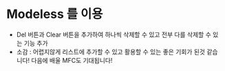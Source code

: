 # Modeless 를 이용  
* Del 버튼과 Clear 버튼을 추가하여 하나씩 삭제할 수 있고 전부 다를 삭제할 수 있는 기능 추가
* 소감 : 어렵지않게 리스트에 추가할 수 있고 활용할 수 있는 좋은 기회가 된것 같습니다! 다음에 배울 MFC도 기대됩니다!
